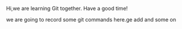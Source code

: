 Hi,we are learning Git together.
Have a good time!

we are going to record some git commands here.ge add and some on
